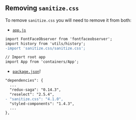 ## Removing `sanitize.css`

To remove `sanitize.css` you will need to remove it from both:

- [`app.js`](../../app/index.js)

```diff
import FontFaceObserver from 'fontfaceobserver';
import history from 'utils/history';
-import 'sanitize.css/sanitize.css';

// Import root app
import App from 'containers/App';
```

- [`package.json`](../../package.json)!

```diff
"dependencies": {
  ...
  "redux-saga": "0.14.3",
  "reselect": "2.5.4",
- "sanitize.css": "4.1.0",
  "styled-components": "1.4.3",
  ...
},
```

